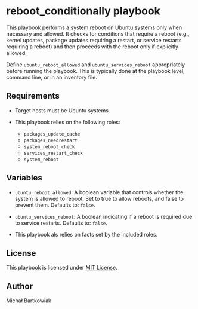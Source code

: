# reboot_conditionally playbook

This playbook performs a system reboot on Ubuntu systems only when necessary and allowed. It checks for conditions that require a reboot (e.g., kernel updates, package updates requiring a restart, or service restarts requiring a reboot) and then proceeds with the reboot only if explicitly allowed.

Define `ubuntu_reboot_allowed` and `ubuntu_services_reboot` appropriately before running the playbook. This is typically done at the playbook level, command line, or in an inventory file.

## Requirements

- Target hosts must be Ubuntu systems.

- This playbook relies on the following roles:
  - `packages_update_cache`
  - `packages_needrestart`
  - `system_reboot_check`
  - `services_restart_check`
  - `system_reboot`

## Variables

- `ubuntu_reboot_allowed`: A boolean variable that controls whether the system is allowed to reboot. Set to true to allow reboots, and false to prevent them. Defaults to: `false`.

- `ubuntu_services_reboot`: A boolean indicating if a reboot is required due to service restarts. Defaults to: `false`.

- This playbook als relies on facts set by the included roles.

## License

This playbook is licensed under [MIT License](https://opensource.org/licenses/MIT).

## Author

Michał Bartkowiak

